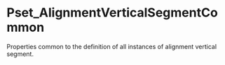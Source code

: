 # Pset_AlignmentVerticalSegmentCommon

Properties common to the definition of all instances of alignment vertical segment.
